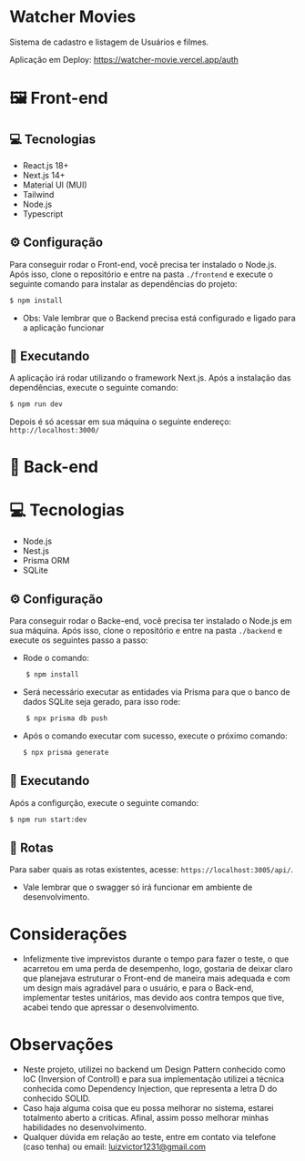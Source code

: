 # Watcher Movies

Sistema de cadastro e listagem de Usuários e filmes.

Aplicação em Deploy: 
https://watcher-movie.vercel.app/auth

# 🖼 Front-end

## 💻 Tecnologias
* React.js 18+
* Next.js 14+
* Material UI (MUI)
* Tailwind
* Node.js
* Typescript

## ⚙ Configuração
Para conseguir rodar o Front-end, você precisa ter instalado o Node.js.
Após isso, clone o repositório e entre na pasta `./frontend` e execute o seguinte comando para instalar as dependências do projeto:

``` bash
$ npm install
```
* Obs: Vale lembrar que o Backend precisa está configurado e ligado para a aplicação funcionar

## 🚀 Executando
A aplicação irá rodar utilizando o framework Next.js.
Após a instalação das dependências, execute o seguinte comando:

``` bash
$ npm run dev
```

Depois é só acessar em sua máquina o seguinte endereço: `http://localhost:3000/`

# 📡 Back-end

# 💻 Tecnologias
* Node.js
* Nest.js
* Prisma ORM
* SQLite

## ⚙ Configuração
Para conseguir rodar o Backe-end, você precisa ter instalado o Node.js em sua máquina.
Após isso, clone o repositório e entre na pasta `./backend` e execute os seguintes passo a passo:

- Rode o comando:
``` bash
    $ npm install
```

- Será necessário executar as entidades via Prisma para que o banco de dados SQLite seja gerado, para isso rode:
``` bash
    $ npx prisma db push
```

- Após o comando executar com sucesso, execute o próximo comando:
    ``` bash
    $ npx prisma generate
    ```


## 🚀 Executando
Após a configurção, execute o seguinte comando:

``` bash
$ npm run start:dev

```

## 🔀 Rotas
Para saber quais as rotas existentes, acesse: `https://localhost:3005/api/`.
- Vale lembrar que o swagger só irá funcionar em ambiente de desenvolvimento.

# Considerações
* Infelizmente tive imprevistos durante o tempo para fazer o teste, o que acarretou em uma perda de desempenho, logo, gostaria de deixar claro que planejava estruturar o Front-end de maneira mais adequada e com um design mais agradável para o usuário, e para o Back-end, implementar testes unitários, mas devido aos contra tempos que tive, acabei tendo que apressar o desenvolvimento.

# Observações

* Neste projeto, utilizei no backend um Design Pattern conhecido como IoC (Inversion of Controll) e para sua implementação utilizei a técnica conhecida como Dependency Injection, que representa a letra D do conhecido SOLID.
* Caso haja alguma coisa que eu possa melhorar no sistema, estarei totalmento aberto a criticas. Afinal, assim posso melhorar minhas habilidades no desenvolvimento.
* Qualquer dúvida em relação ao teste, entre em contato via telefone (caso tenha) ou email: luizvictor1231@gmail.com


